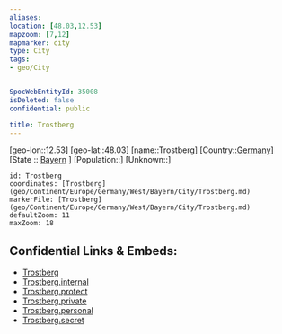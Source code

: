 ```yaml
---
aliases: 
location: [48.03,12.53]
mapzoom: [7,12] 
mapmarker: city 
type: City
tags:
- geo/City


SpocWebEntityId: 35008
isDeleted: false
confidential: public

title: Trostberg
---
```

[geo-lon::12.53]
[geo-lat::48.03]
[name::Trostberg]
[Country::[Germany](geo/Continent/Europe/Germany.md)]
[State :: [Bayern](geo/Continent/Europe/Germany/West/Bayern.md) ]
[Population::]
[Unknown::]


```leaflet
id: Trostberg
coordinates: [Trostberg](geo/Continent/Europe/Germany/West/Bayern/City/Trostberg.md)
markerFile: [Trostberg](geo/Continent/Europe/Germany/West/Bayern/City/Trostberg.md)
defaultZoom: 11 
maxZoom: 18
```


## Confidential Links & Embeds: 
- [Trostberg](../../../../../../../../_public/geo/Continent/Europe/Germany/West/Bayern/City/Trostberg.md) 
- [Trostberg.internal](../../../../../../../../_internal/geo/Continent/Europe/Germany/West/Bayern/City/Trostberg.internal.md) 
- [Trostberg.protect](../../../../../../../../_protect/geo/Continent/Europe/Germany/West/Bayern/City/Trostberg.protect.md) 
- [Trostberg.private](../../../../../../../../_private/geo/Continent/Europe/Germany/West/Bayern/City/Trostberg.private.md) 
- [Trostberg.personal](../../../../../../../../_personal/geo/Continent/Europe/Germany/West/Bayern/City/Trostberg.personal.md) 
- [Trostberg.secret](../../../../../../../../_secret/geo/Continent/Europe/Germany/West/Bayern/City/Trostberg.secret.md) 
